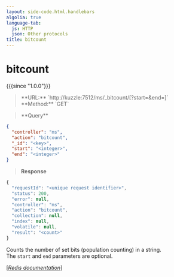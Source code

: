 ```yaml
---
layout: side-code.html.handlebars
algolia: true
language-tab:
  js: HTTP
  json: Other protocols
title: bitcount
---
```


# bitcount

{{{since "1.0.0"}}}

<blockquote class="js">
<p>
**URL:** `http://kuzzle:7512/ms/_bitcount/<key>[?start=<integer>&end=<integer>]`  
**Method:** `GET`  
</p>
</blockquote>


<blockquote class="json">
<p>
**Query**
</p>
</blockquote>


```json
{
  "controller": "ms",
  "action": "bitcount",
  "_id": "<key>",
  "start": "<integer>",
  "end": "<integer>"
}
```

>**Response**

```javascript
{
  "requestId": "<unique request identifier>",
  "status": 200,
  "error": null,
  "controller": "ms",
  "action": "bitcount",
  "collection": null,
  "index": null,
  "volatile": null,
  "result": "<count>"
}
```

Counts the number of set bits (population counting) in a string.  
The `start` and `end` parameters are optional.

[[_Redis documentation_]](https://redis.io/commands/bitcount)
